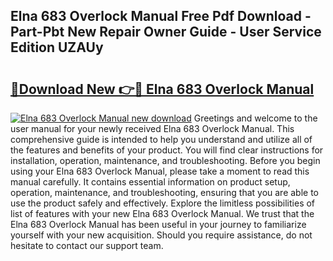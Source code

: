 ## Elna 683 Overlock Manual Free Pdf Download - Part-Pbt New Repair Owner Guide - User Service Edition UZAUy

# <h2><a href="http://bc57310.oget.top/?id=Elna+683+Overlock+Manual">🔗Download New 👉🔴 Elna 683 Overlock Manual</a></h2>

[![Elna 683 Overlock Manual new download](https://i.imgur.com/5g1atiW.png)](http://bc57310.oget.top/?id=Elna+683+Overlock+Manual)
Greetings and welcome to the user manual for your newly received Elna 683 Overlock Manual. This comprehensive guide is intended to help you understand and utilize all of the features and benefits of your product. You will find clear instructions for installation, operation, maintenance, and troubleshooting. Before you begin using your Elna 683 Overlock Manual, please take a moment to read this manual carefully. It contains essential information on product setup, operation, maintenance, and troubleshooting, ensuring that you are able to use the product safely and effectively. Explore the limitless possibilities of list of features with your new Elna 683 Overlock Manual. We trust that the Elna 683 Overlock Manual has been useful in your journey to familiarize yourself with your new acquisition. Should you require assistance, do not hesitate to contact our support team.
